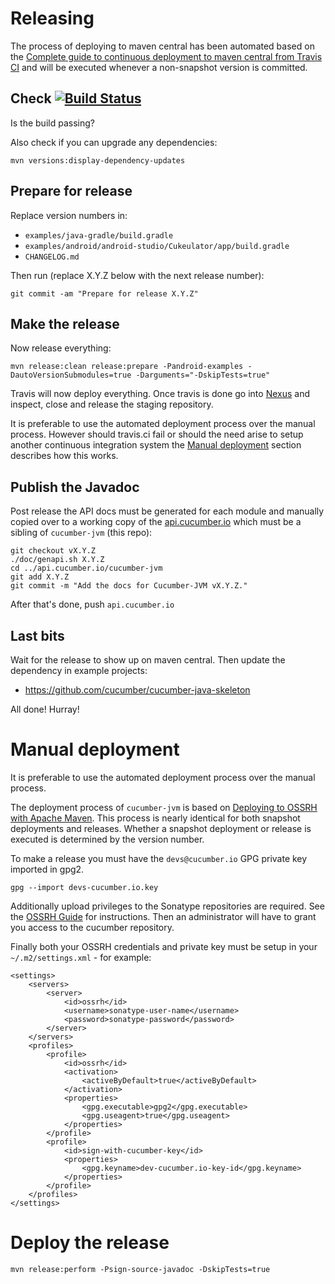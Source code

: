 Releasing
=========

The process of deploying to maven central has been automated based on 
the [Complete guide to continuous deployment to maven central from Travis CI](http://www.debonair.io/post/maven-cd/)
and will be executed whenever a non-snapshot version is committed.

## Check [![Build Status](https://travis-ci.org/cucumber/cucumber-jvm.svg?branch=master)](https://travis-ci.org/cucumber/cucumber-jvm) ##

Is the build passing?

Also check if you can upgrade any dependencies:

```
mvn versions:display-dependency-updates
```

## Prepare for release ##

Replace version numbers in:

* `examples/java-gradle/build.gradle`
* `examples/android/android-studio/Cukeulator/app/build.gradle`
* `CHANGELOG.md`

Then run (replace X.Y.Z below with the next release number): 

```
git commit -am "Prepare for release X.Y.Z"
```

## Make the release ##

Now release everything:

```
mvn release:clean release:prepare -Pandroid-examples -DautoVersionSubmodules=true -Darguments="-DskipTests=true"  
```

Travis will now deploy everything. Once travis is done go into [Nexus](https://oss.sonatype.org/) and inspect, 
close and release the staging repository.

It is preferable to use the automated deployment process over the manual process. However should travis.ci fail or should the 
need arise to setup another continuous integration system the [Manual deployment](#manual-deployment) section 
describes how this works.

## Publish the Javadoc ##

Post release the API docs must be generated for each module and manually copied over to a working copy of the 
[api.cucumber.io](https://github.com/cucumber/api.cucumber.io) which must be a sibling of `cucumber-jvm` (this repo):

```
git checkout vX.Y.Z
./doc/genapi.sh X.Y.Z
cd ../api.cucumber.io/cucumber-jvm
git add X.Y.Z 
git commit -m "Add the docs for Cucumber-JVM vX.Y.Z."
```

After that's done, push `api.cucumber.io`

## Last bits ##

Wait for the release to show up on maven central. Then update the dependency in example projects:

* https://github.com/cucumber/cucumber-java-skeleton

All done! Hurray!


# Manual deployment #

It is preferable to use the automated deployment process over the manual process.

The deployment process of `cucumber-jvm` is based on 
[Deploying to OSSRH with Apache Maven](http://central.sonatype.org/pages/apache-maven.html#deploying-to-ossrh-with-apache-maven-introduction).
This process is nearly identical for both snapshot deployments and releases. Whether a snapshot 
deployment or release is executed is determined by the version number.

To make a release you must have the `devs@cucumber.io` GPG private key imported in gpg2.

```
gpg --import devs-cucumber.io.key
```

Additionally upload privileges to the Sonatype repositories are required. See the 
[OSSRH Guide](http://central.sonatype.org/pages/ossrh-guide.html) for instructions. Then an 
administrator will have to grant you access to the cucumber repository.

Finally both your OSSRH credentials and private key must be setup in your `~/.m2/settings.xml` - 
for example:

```
<settings>
    <servers>
        <server>
            <id>ossrh</id>
            <username>sonatype-user-name</username>
            <password>sonatype-password</password>
        </server>
    </servers>
    <profiles>
        <profile>
            <id>ossrh</id>
            <activation>
                <activeByDefault>true</activeByDefault>
            </activation>
            <properties>
                <gpg.executable>gpg2</gpg.executable>
                <gpg.useagent>true</gpg.useagent>
            </properties>
        </profile>
        <profile>
            <id>sign-with-cucumber-key</id>
            <properties>
                <gpg.keyname>dev-cucumber.io-key-id</gpg.keyname>
            </properties>
        </profile>
    </profiles>
</settings>
```


# Deploy the release #

```
mvn release:perform -Psign-source-javadoc -DskipTests=true
```
